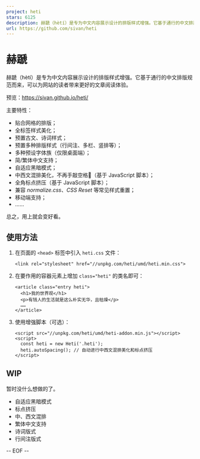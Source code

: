 ```yaml
---
project: heti
stars: 6125
description: 赫蹏（hètí）是专为中文内容展示设计的排版样式增强。它基于通行的中文排版规范而来，可以为网站的读者带来更好的文章阅读体验。
url: https://github.com/sivan/heti
---
```


赫蹏
==

赫蹏（hètí）是专为中文内容展示设计的排版样式增强。它基于通行的中文排版规范而来，可以为网站的读者带来更好的文章阅读体验。

预览：https://sivan.github.io/heti/

主要特性：

-   贴合网格的排版；
-   全标签样式美化；
-   预置古文、诗词样式；
-   预置多种排版样式（行间注、多栏、竖排等）；
-   多种预设字体族（仅限桌面端）；
-   简/繁体中文支持；
-   自适应黑暗模式；
-   中西文混排美化，不再手敲空格👏（基于 JavaScript 脚本）；
-   全角标点挤压（基于 JavaScript 脚本）；
-   兼容 _normalize.css_、_CSS Reset_ 等常见样式重置；
-   移动端支持；
-   ……

总之，用上就会变好看。

使用方法
----

1.  在页面的 `<head>` 标签中引入 `heti.css` 文件：
    
    ```
    <link rel="stylesheet" href="//unpkg.com/heti/umd/heti.min.css">
    ```
    
2.  在要作用的容器元素上增加 `class="heti"` 的类名即可：
    
    ```
    <article class="entry heti">
      <h1>我的世界观</h1>
      <p>有钱人的生活就是这么朴实无华，且枯燥</p>
      ……
    </article>
    ```
    
3.  使用增强脚本（可选）：
    
    ```
    <script src="//unpkg.com/heti/umd/heti-addon.min.js"></script>
    <script>
      const heti = new Heti('.heti');
      heti.autoSpacing(); // 自动进行中西文混排美化和标点挤压
    </script>
    ```
    

WIP
---

暂时没什么想做的了。

-   自适应黑暗模式
-   标点挤压
-   中、西文混排
-   繁体中文支持
-   诗词版式
-   行间注版式

\-- EOF --
